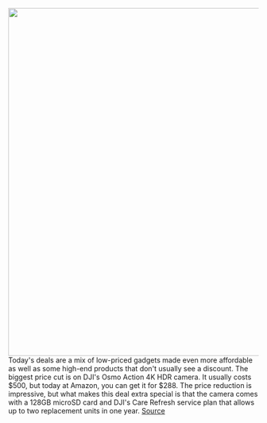 <img src='https://cdn.vox-cdn.com/thumbor/xZf0ppvM0UgHewlntdTs1RCa9Ss=/0x0:2040x1360/1200x800/filters:focal(883x457:1209x783)/cdn.vox-cdn.com/uploads/chorus_image/image/66843876/brose_190801_3587_0008.0.jpg' width='700px' /><br/>
Today's deals are a mix of low-priced gadgets made even more affordable as well as some high-end products that don't usually see a discount. The biggest price cut is on DJI's Osmo Action 4K HDR camera. It usually costs $500, but today at Amazon, you can get it for $288. The price reduction is impressive, but what makes this deal extra special is that the camera comes with a 128GB microSD card and DJI's Care Refresh service plan that allows up to two replacement units in one year.
<a href='https://www.theverge.com/good-deals/2020/5/26/21270342/dji-osmo-action-camera-usb-c-gan-charger-ipad-pro-echo-show-blink-mini-deal-sale-amazon'> Source <a/>